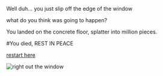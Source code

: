 Well duh... you just slip off the edge of the window 

what do you think was going to happen?

You landed on the concrete floor, splatter into million pieces.

#You died, REST IN PEACE

[restart here](../waking-up.md)

![right out the window](https://c1.staticflickr.com/1/4/4992095_260720889a.jpg)